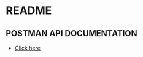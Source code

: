 # README

## POSTMAN API DOCUMENTATION
-  [Click here](https://documenter.getpostman.com/view/8211988/T17FCosH)
